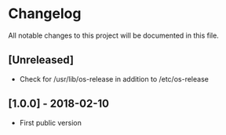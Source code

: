 # Changelog
All notable changes to this project will be documented in this file.

## [Unreleased]

* Check for /usr/lib/os-release in addition to /etc/os-release

## [1.0.0] - 2018-02-10
* First public version
